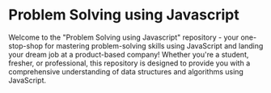 # Problem Solving using Javascript
 Welcome to the "Problem Solving using Javascript" repository - your one-stop-shop for mastering problem-solving skills using JavaScript and landing your dream job at a product-based company! Whether you're a student, fresher, or professional, this repository is designed to provide you with a comprehensive understanding of data structures and algorithms using JavaScript. 
